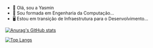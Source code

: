 - 👋 Olá, sou a Yasmin
- 📕 Sou formada em Engenharia da Computação...
- 🖥️ Estou em transição de Infraestrutura para o Desenvolvimento...




[![Anurag's GitHub stats](https://github-readme-stats.vercel.app/api?username=yasmince&theme=dracula)](https://github.com/yasmince/github-readme-stats)

[![Top Langs](https://github-readme-stats.vercel.app/api/top-langs/?username=yasmince&layout=compact&theme=dracula)](https://github.com/yasmince/github-readme-stats)

<!---
yasmince/yasmince is a ✨ special ✨ repository because its `README.md` (this file) appears on your GitHub profile.
You can click the Preview link to take a look at your changes.
--->
